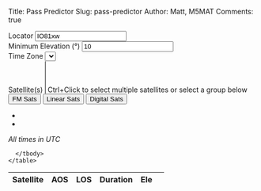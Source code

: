 Title: Pass Predictor
Slug: pass-predictor
Author: Matt, M5MAT
Comments: true


<script src="https://cdn.plot.ly/plotly-latest.min.js"></script>

<div class="form-row">
  <div class="col">
    <label for="locator">Locator</label>
    <input type="text" class="form-control" id="locator" onChange="updatePrediction()" value="IO81xw" />
  </div>
  <div class="col">
    <label for="ele">Minimum Elevation (&deg;)</label>
    <input type="text" class="form-control" id="ele" onChange="updatePrediction()" value="10" />
  </div>
  <div class="col">
    <label for="tz">Time Zone</label>
    <select class="form-control" id="tz" onChange="updatePrediction()">
    </select>
  </div>
</div>

<div class="form-group">
  <label for="sat">Satellite(s)</label>
  <select class="form-control" id="sat" onChange="updatePrediction()" multiple>
  </select>
  <span class="font-weight-light">Ctrl+Click to select multiple satellites or select a group below</span>
</div>
<div class="form-group">
  <button class="btn" onclick="selectSats(fmSats)">FM Sats</button>
  <button class="btn" onclick="selectSats(linearSats)">Linear Sats</button>
  <button class="btn" onclick="selectSats(digitalSats)">Digital Sats</button>
</div>

<ul class="nav nav-tabs justify-content-end" id="myTab" role="tablist">
  <li class="nav-item">
    <a class="nav-link active" id="list-tab" data-toggle="tab" href="#list" role="tab" aria-controls="list" aria-selected="true"><i class="fas fa-list"></i></a>
  </li>
  <li class="nav-item">
    <a class="nav-link" id="timetable-tab" data-toggle="tab" href="#timetable" role="tab" aria-controls="timetable" aria-selected="false"><i class="fas fa-th"></i></a>
  </li>
</ul>

<div class="tab-content" id="myTabContent">
  <div class="tab-pane fade show active" id="list" role="tabpanel" aria-labelledby="list-tab">
    <i>All times in <span id="timezone-indicator">UTC</span></i>
    <table id="pass-table" class="table">
      <thead>
        <tr>
          <th>Satellite</th>
          <th>AOS</th>
          <th>LOS</th>
          <th>Duration</th>
          <th>Ele</th>
          <th></th>
        </tr>
      </thead>
      <tbody>

      </tbody>
    </table>
  </div>
  <div class="tab-pane fade" id="timetable" role="tabpanel" aria-labelledby="timetable-tab">
    <div class="timetable"></div>
  </div>
</div>

<div class="modal" id="modal" tabindex="-1" role="dialog">
  <div class="modal-dialog" role="document">
    <div class="modal-content">
      <div class="modal-body">
        <div id="polar-plot" style="width: 100%;"></div>
      </div>
    </div>
  </div>
</div>

<script src="\media\node_modules\jspredict\satellite.js"></script>
<script src="\media\node_modules\jspredict\jspredict.js"></script>
<script src="\media\node_modules\moment\moment.js"></script>
<script src="\media\node_modules\moment-timezone\builds\moment-timezone-with-data-10-year-range.min.js"></script>
<script src="\media\js\HamGridSquare.js"></script>
<script src="\media\js\FileSaver.min.js"></script>
<script src="\media\js\Blob.js"></script>
<script src="\media\js\ics.js"></script>
<script src="\media\js\timetable.min.js"></script>
<script src="https://cdn.jsdelivr.net/npm/js-cookie@beta/dist/js.cookie.min.js"></script>

<script>
  var timeDisplayFormat = "ddd, HH:mm:ss";

  if(typeof Cookies.get('locator') !== "undefined") {
    $('#locator').val(Cookies.get('locator'));
  }

  if(typeof Cookies.get('minElevation') !== "undefined") {
    $('#ele').val(Cookies.get('minElevation'));
  }

  // Load TZ names
  $.each(moment.tz.names(), function(index, name) {
      var selected = "";
      if (name == Cookies.get('tz') || ( typeof Cookies.get('tz') === "undefined" && name == moment.tz.guess() ) ) {
        selected = " selected";
      }
      $('#tz').append("<option value=\"" + name + "\" " + selected + ">" + name + "</option>")
  });


  // Set the QTH
  var qth = [HamGridSquare.toLatLon($('#locator').val())[0], HamGridSquare.toLatLon($('#locator').val())[1], 1];

  // Set up satellite groups
  var fmSats = ["SAUDISAT 1C (SO-50)", "FOX-1D (AO-92)", "RADFXSAT (FOX-1B)", "DUCHIFAT-3"];
  var linearSats = ["NAYIF-1 (EO-88)", "OSCAR 7 (AO-7)", "JAS-2 (FO-29)", "FUNCUBE-1 (AO-73)", "XW-2A", "XW-2B", "XW-2F", "NUSAT-1 (FRESCO)", "JY1SAT (JO-97)"];
  var digitalSats = ["PCSAT (NO-44)", "LAPAN-A2", "BRICSAT2 (NO-103)", "PSAT2 (NO-104)", "ISS (ZARYA)"];

  // Load TLEs
  var tle = {};
  var sat_names = [];

  // Initialise the timetable view
  var timetable = new Timetable();
  timetable.setScope(0, 23); // optional, only whole hours between 0 and 23

  $.get("/media/tle/amateur.txt", function(txt) {
    var lines = txt.split("\n");

    for (var i = 0, len = lines.length; i < len; i=i+3) {
      sat_names.push(lines[i].trim());
      tle[lines[i].trim()] = [lines[i+1], lines[i+2]];
    }

    sat_names.sort();

    $.each(sat_names, function(index, value) {
      $('#sat').append("<option value=\"" + value + "\">" + value + "</option>")
    });

    console.log(tle);
  }).done(function() {
    updatePrediction();
  });

  function updatePrediction() {
    var locator = $('#locator').val();
    var minElevation = $('#ele').val();
    var tz = $('#tz').children("option:selected").val();

    Cookies.set('locator', locator);
    Cookies.set('minElevation', minElevation);
    Cookies.set('tz', tz);

    $('#timezone-indicator').html(tz);

    qth = [HamGridSquare.toLatLon(locator)[0], HamGridSquare.toLatLon(locator)[1], 1];

    // Clear out any old data
    $("#pass-table > tbody tr").remove();
    var allPasses = [];
    timetable.locations = [];
    timetable.events = [];

    $.each($('#sat').children("option:selected"), function(index, element) {
      var sat = element.value;
      console.log("Processing " + sat);

      timetable.addLocations([sat]);

      var sat_tle = sat + "\n" + tle[sat][0] + "\n" + tle[sat][1];

      var passes = jspredict.transits(sat_tle, qth, moment(), moment().add(1, 'days'), minElevation, 10);

      $.each(passes, function(index, pass) {
        pass.satellite = sat;
        pass.aos = jspredict.observe(sat_tle, qth, pass.start);
        pass.los = jspredict.observe(sat_tle, qth, pass.end);
        allPasses.push(pass);
        console.log(pass);
        timetable.addEvent(
          null,
          sat,
          new Date(pass.start),
          new Date(pass.end)
        );
        console.log(timetable);
      });
    });

    allPasses.sort(compare);

    console.log(allPasses);

    $.each(allPasses, function(index, element) {
      var calTitle = element.satellite;
      var calDescription = "AZ: " + element.aos.azimuth.toFixed(0) + "&deg; -> " + element.los.azimuth.toFixed(0) + "&deg;, EL: " + element.maxElevation.toFixed(1) + "&deg;";
      var calStart = moment.utc(element.start).format();
      var calEnd = moment.utc(element.end).format();

      $('#pass-table > tbody:last-child').append(
        "<tr><td>" + element.satellite + "</td>" +
        "<td>" + moment.utc(element.start).tz(tz).format(timeDisplayFormat) + "<p class=\"font-weight-light\">AZ: " + element.aos.azimuth.toFixed(0) + "&deg;</p></td>" +
        "<td>" + moment.utc(element.end).tz(tz).format(timeDisplayFormat) + "<p class=\"font-weight-light\">AZ: " + element.los.azimuth.toFixed(0) + "&deg;</p></td>" +
        "<td>" + (element.duration/60000).toFixed(0) + " mins</td>" +
        "<td>" + element.maxElevation.toFixed(1) + "&deg;</td>" +
        "<td><a href='javascript:downloadIcal(\"" + calTitle + "\", \"" + calDescription + "\", \"" + locator + "\", \"" + calStart + "\", \"" + calEnd + "\")'><i class='far fa-calendar-plus'></i></a>&nbsp;" +
        "<a href='javascript:polarPlot([[" + element.aos.azimuth + ",0,\"AOS\"],[" + element.apexAzimuth + "," + element.maxElevation + ",\"TCA\"],[" + element.los.azimuth + ",0,\"LOS\"]])'><i class='fas fa-globe'></i></a>" +
        "</td>" +
        "</tr>")
    });

    // Render the timetable
    var renderer = new Timetable.Renderer(timetable);
    renderer.draw('.timetable'); // any css selector
  }

  function selectSats(satArr) {
    // Unselect all previously selected elements
    $('#sat').children("option:selected").removeAttr('selected');

    // Select all elements in satArr
    $.each(satArr, function(index, element) {
      $('#sat option[value=\'' + element + '\']').attr('selected', true);
    });

    // Update the prediction table
    updatePrediction();
  }

  function downloadIcal(subject, description, location, begin, end) {
    console.log("Generating ics");
    var cal = ics();
    cal.addEvent(subject, description, location, begin, end);
    console.log(cal);
    cal.download(subject + "-" + begin);
  }

  function compare( a, b ) {
    if ( a.start < b.start ){
      return -1;
    }
    if ( a.start > b.start ){
      return 1;
    }
    return 0;
  }

  function polarPlot(plotData) {
    var data = [
      {
        type: "scatterpolar",
        mode: "lines+text",
        r: [],
        theta: [],
        text: [],
        textposition: [],
        textfont: {
          size: 20
        },
        line: {
          color: "#ff66ab"
        },
        marker: {
          color: "#8090c7",
          symbol: "square",
          size: 8
        },
        subplot: "polar"
      }
    ];

    $.each(plotData, function(index, element) {
        data[0].text.push(element[2]);
        data[0].r.push(element[1]);
        data[0].theta.push(element[0]);
        if ( element[0] < 90 ) {
          data[0].textposition.push("top right");
        } else if (element[0] < 180) {
          data[0].textposition.push("bottom right");
        } else if (element[0] < 270) {
          data[0].textposition.push("bottom left");
        } else {
          data[0].textposition.push("top left");
        }
    });

    var layout = {
      showlegend: false,
      height: 600,
      polar: {
        domain: {
          x: [0,0],
          y: [0,0]
        },
        radialaxis: {
          visible: false,
          rangemode: "tozero",
          range: [90, 0]
        },
        angularaxis: {
          tickfont: {
            size: 16
          },
          direction: "clockwise"
        }
      }
    }

    $('#modal').modal('show');
    console.log(Plotly.newPlot('polar-plot', data, layout));

  }

</script>
